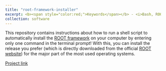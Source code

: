 ```yaml
---
title: "root-framework-installer"
excerpt: <b><span style="color:red;">Keywords</span></b> - <i>Bash, ROOT, script</i>. <br/><br/>A shell script to automatically install the ROOT framework on Ubuntu, Windows or MacOS operating systems.<br/><br/><img src='/images/logo_root.svg' width="450">
collection: software
---
```


This repository contains instructions about how to run a shell script to automatically install the [ROOT framework](https://github.com/root-project/root) on your computer by entering only one command in the terminal prompt! With this, you can install the release you prefer (which is directly downloaded from the official [ROOT website](https://root.cern/install/all_releases/)) for the major part of the most used operating systems.

[Project link](https://github.com/JustWhit3/root-framework-installer)
